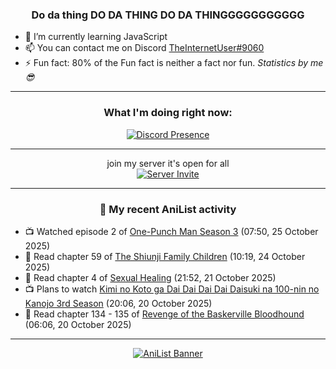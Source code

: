 <div align="center">

### Do da thing DO DA THING DO DA THINGGGGGGGGGGG
</div>

- 🌱 I’m currently learning JavaScript
- 📫 You can contact me on Discord [TheInternetUser#9060](https://discord.com/users/534117072796385300)
- ⚡ Fun fact: 80% of the Fun fact is neither a fact nor fun. _Statistics by me 😎_
<hr>

<div align="center">

### What I'm doing right now:
[![Discord Presence](https://lanyard.cnrad.dev/api/534117072796385300)](https://discord.com/users/534117072796385300)
<hr>

join my server it's open for all <br>
[![Server Invite](https://invidget.switchblade.xyz/bfYgVHxrSs)](https://discord.gg/bfYgVHxrSs)

<hr>
  
### 🌸 My recent AniList activity

</div>

<!-- ANILIST_ACTIVITY:start -->

-   📺 Watched episode 2 of [One-Punch Man Season 3](https://anilist.co/anime/153800) (07:50, 25 October 2025)
-   📖 Read chapter 59 of [The Shiunji Family Children](https://anilist.co/manga/144374) (10:19, 24 October 2025)
-   📖 Read chapter 4 of [Sexual Healing](https://anilist.co/manga/147227) (21:52, 21 October 2025)
-   📺 Plans to watch [Kimi no Koto ga Dai Dai Dai Dai Daisuki na 100-nin no Kanojo 3rd Season](https://anilist.co/anime/200637) (20:06, 20 October 2025)
-   📖 Read chapter 134 - 135 of [Revenge of the Baskerville Bloodhound](https://anilist.co/manga/163824) (06:06, 20 October 2025)

<!-- ANILIST_ACTIVITY:end -->
<hr>

<div align="center">

[![AniList Banner](https://img.anili.st/User/929966)](https://anilist.co/user/TheInternetUser)

<!-- ![Profile views](https://gpvc.arturio.dev/TheInternetUse7) Since 2023-01-09 -->
<br>


</div>
